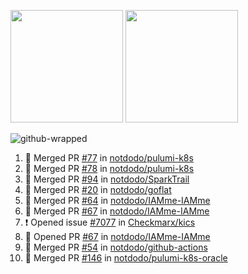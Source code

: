 <a href="https://github.com/notdodo"><img src="https://github-readme-stats.vercel.app/api?username=notdodo&count_private=true&theme=dark" height="180" /></a> <a href="https://github.com/notdodo"><img src="https://github-readme-stats.vercel.app/api/top-langs/?username=notdodo&langs_count=8&theme=dark&hide=tex,java,html,css&layout=compact" height="180" /></a>

![github-wrapped](https://github.com/notdodo/notdodo/assets/6991986/fb310ed4-7b6b-48dd-a447-4c85e6000edb)

<!--START_SECTION:activity-->
1. 🎉 Merged PR [#77](https://github.com/notdodo/pulumi-k8s/pull/77) in [notdodo/pulumi-k8s](https://github.com/notdodo/pulumi-k8s)
2. 🎉 Merged PR [#78](https://github.com/notdodo/pulumi-k8s/pull/78) in [notdodo/pulumi-k8s](https://github.com/notdodo/pulumi-k8s)
3. 🎉 Merged PR [#94](https://github.com/notdodo/SparkTrail/pull/94) in [notdodo/SparkTrail](https://github.com/notdodo/SparkTrail)
4. 🎉 Merged PR [#20](https://github.com/notdodo/goflat/pull/20) in [notdodo/goflat](https://github.com/notdodo/goflat)
5. 🎉 Merged PR [#64](https://github.com/notdodo/IAMme-IAMme/pull/64) in [notdodo/IAMme-IAMme](https://github.com/notdodo/IAMme-IAMme)
6. 🎉 Merged PR [#67](https://github.com/notdodo/IAMme-IAMme/pull/67) in [notdodo/IAMme-IAMme](https://github.com/notdodo/IAMme-IAMme)
7. ❗ Opened issue [#7077](https://github.com/Checkmarx/kics/issues/7077) in [Checkmarx/kics](https://github.com/Checkmarx/kics)
8. 💪 Opened PR [#67](https://github.com/notdodo/IAMme-IAMme/pull/67) in [notdodo/IAMme-IAMme](https://github.com/notdodo/IAMme-IAMme)
9. 🎉 Merged PR [#54](https://github.com/notdodo/github-actions/pull/54) in [notdodo/github-actions](https://github.com/notdodo/github-actions)
10. 🎉 Merged PR [#146](https://github.com/notdodo/pulumi-k8s-oracle/pull/146) in [notdodo/pulumi-k8s-oracle](https://github.com/notdodo/pulumi-k8s-oracle)
<!--END_SECTION:activity-->

